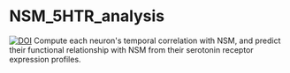 # NSM_5HTR_analysis
[![DOI](https://zenodo.org/badge/628047111.svg)](https://zenodo.org/badge/latestdoi/628047111)
Compute each neuron's temporal correlation with NSM, and predict their functional relationship with NSM from their serotonin receptor expression profiles.
